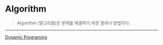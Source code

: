 # Algorithm

> Algorithm (알고리즘)은 문제를 해결하기 위한 절차나 방법이다.

---

[Dynamic Programing](Algorithm%2056feaba500dd4e628772c4449562fe52/Dynamic%20Programing%208467e50211b147d5992b019b514b116a.md)